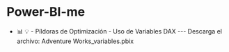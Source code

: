 # Power-BI-me

- 📊 💡 - Píldoras de Optimización - Uso de Variables DAX
--- Descarga el archivo: Adventure Works_variables.pbix

